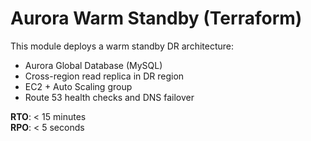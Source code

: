 # Aurora Warm Standby (Terraform)

This module deploys a warm standby DR architecture:
- Aurora Global Database (MySQL)
- Cross-region read replica in DR region
- EC2 + Auto Scaling group
- Route 53 health checks and DNS failover

**RTO**: < 15 minutes  
**RPO**: < 5 seconds
